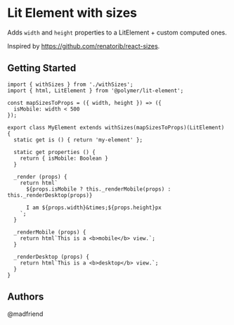 # Lit Element with sizes

Adds `width` and `height` properties to a LitElement + custom computed ones.

Inspired by https://github.com/renatorib/react-sizes.

## Getting Started

```
import { withSizes } from './withSizes';
import { html, LitElement } from '@polymer/lit-element';

const mapSizesToProps = ({ width, height }) => ({
  isMobile: width < 500
});

export class MyElement extends withSizes(mapSizesToProps)(LitElement) {
  static get is () { return 'my-element' };

  static get properties () {
    return { isMobile: Boolean }
  }

  _render (props) {
    return html`
      ${props.isMobile ? this._renderMobile(props) : this._renderDesktop(props)}

      I am ${props.width}&times;${props.height}px
    `;
  }

  _renderMobile (props) {
    return html`This is a <b>mobile</b> view.`;
  }

  _renderDesktop (props) {
    return html`This is a <b>desktop</b> view.`;
  }
}
```

## Authors

@madfriend